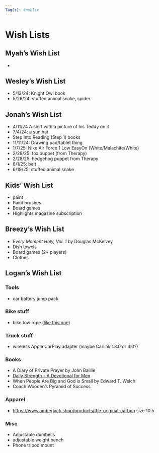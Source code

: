 ```yaml
---
Tag(s): #public
---
```

# Wish Lists

## Myah’s Wish List
- 

## Wesley’s Wish List 
- 5/13/24: Knight Owl book
- 5/26/24: stuffed animal snake, spider

## Jonah’s Wish List
-  4/11/24 A shirt with a picture of his Teddy on it
- 7/4/24: a sun hat
- Step Into Reading (Step 1) books
- 11/11/24: Drawing pad/tablet thing
- 1/7/25: Nike Air Force 1 Low EasyOn (White/Malachite/White)
- 2/28/25: fox puppet (from Therapy)
- 2/28/25: hedgehog puppet from Therapy
- 6/1/25: belt
- 6/19/25: stuffed animal snake

## Kids’ Wish List
- paint
- Paint brushes 
- Board games
- Highlights magazine subscription 
## Breezy’s Wish List
- _Every Moment Holy, Vol. 1_ by Douglas McKelvey
- Dish towels
- Board games (2+ players)
- Clothes

## Logan’s Wish List

### Tools 
* car battery jump pack
### Bike stuff
* bike tow rope ([like this one](https://kidsrideshotgun.com/products/mtb-tow-rope))
### Truck stuff
- wireless Apple CarPlay adapter (maybe Carlinkit 3.0 or 4.0?)
### Books
- A Diary of Private Prayer by John Baillie
- [Daily Strength - A Devotional for Men](https://www.google.com/books/edition/Daily_Strength/qWJaEAAAQBAJ?hl=en)
- When People Are Big and God is Small by Edward T. Welch
- Coach Wooden’s Pyramid of Success
### Apparel
- https://www.amberjack.shop/products/the-original-carbon size 10.5
### Misc
- Adjustable dumbells
- adjustable weight bench
- Phone tripod mount 